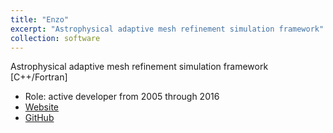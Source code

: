 ```yaml
---
title: "Enzo"
excerpt: "Astrophysical adaptive mesh refinement simulation framework"
collection: software
---
```


Astrophysical adaptive mesh refinement simulation framework [C++/Fortran]

* Role: active developer from 2005 through 2016
* [Website](http://enzo-project.org/)
* [GitHub](https://github.com/enzo-project/)

